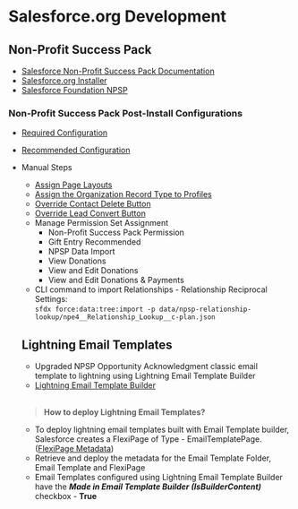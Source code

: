 # Salesforce.org Development

## Non-Profit Success Pack

- [Salesforce Non-Profit Success Pack Documentation](https://powerofus.force.com/s/article/NPSP-Documentation)
- [Salesforce.org Installer](https://install.salesforce.org/)
- [Salesforce Foundation NPSP](https://github.com/SalesforceFoundation/NPSP)

### Non-Profit Success Pack Post-Install Configurations

- [Required Configuration](https://powerofus.force.com/s/article/NPSP-Required-Configuration)
- [Recommended Configuration](https://powerofus.force.com/s/article/NPSP-Recommended-Configuration)
- Manual Steps 
    - [Assign Page Layouts](https://powerofus.force.com/s/article/NPSP-Required-Configuration#ariaid-title7)
    - [Assign the Organization Record Type to Profiles](https://powerofus.force.com/s/article/NPSP-Required-Configuration#ariaid-title6)
    - [Override Contact Delete Button](https://powerofus.force.com/s/article/NPSP-Required-Configuration#ariaid-title14)
    - [Override Lead Convert Button](https://powerofus.force.com/s/article/NPSP-Required-Configuration#ariaid-title10)
    - Manage Permission Set Assignment
        - Non-Profit Success Pack Permission
        - Gift Entry Recommended
        - NPSP Data Import
        - View Donations
        - View and Edit Donations
        - View and Edit Donations & Payments
    - CLI command to import Relationships - Relationship Reciprocal Settings:\
    `sfdx force:data:tree:import -p data/npsp-relationship-lookup/npe4__Relationship_Lookup__c-plan.json`

    ## Lightning Email Templates
    - Upgraded NPSP Opportunity Acknowledgment classic email template to lightning using Lightning Email Template Builder
    - [Lightning Email Template Builder](https://help.salesforce.com/s/articleView?id=sf.email_template_builder_parent.htm&type=5)<br/><br>
  >**How to deploy Lightning Email Templates?**
    - To deploy lightning email templates built with Email Template builder, Salesforce creates a FlexiPage of Type - EmailTemplatePage. ([FlexiPage Metadata](https://developer.salesforce.com/docs/atlas.en-us.api_meta.meta/api_meta/meta_flexipage.htm))
    - Retrieve and deploy the metadata for the Email Template Folder, Email Template and FlexiPage
    - Email Templates configured using Lightning Email Template Builder have the **_Made in Email Template Builder (IsBuilderContent)_** checkbox - **True**